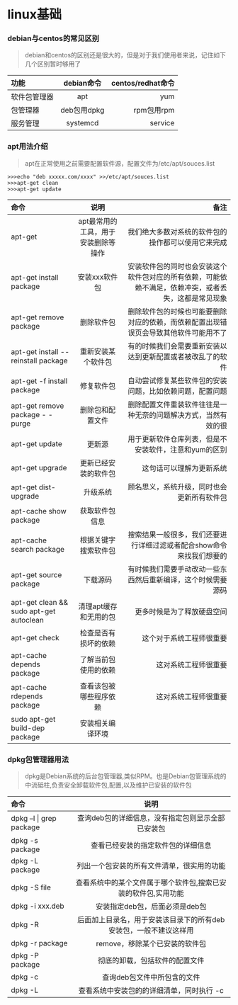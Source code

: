 # linux基础

### debian与centos的常见区别
>debian和centos的区别还是很大的，但是对于我们使用者来说，记住如下几个区别暂时够用了

|功能|debian命令|centos/redhat命令|
| :--- | :----: | ----: |
|软件包管理器|apt|yum
|包管理器|deb包用dpkg|rpm包用rpm
|服务管理|systemcd|service

### apt用法介绍
>apt在正常使用之前需要配置软件源，配置文件为/etc/apt/souces.list

```shell
>>>echo "deb xxxxx.com/xxxx" >>/etc/apt/souces.list
>>>apt-get clean
>>>apt-get update
```

|命令|说明|备注|
| :--- | :----: | ----: |
|apt-get|apt最常用的工具，用于安装删除等操作|我们绝大多数对系统的软件包的操作都可以使用它来完成
|apt-get install package|安装xxx软件包|安装软件包的同时也会安装这个软件包对应的所有依赖，可能依赖不满足，依赖冲突，或者丢失，这都是常见现象
|apt-get remove package|删除软件包|删除软件包的时候也可能要删除对应的依赖，而依赖配置出现错误页会导致其他软件可能用不了
|apt-get install --reinstall package|重新安装某个软件包|有的时候我们会需要重新安装以达到更新配置或者被改乱了的软件
|apt-get -f install package|修复软件包|自动尝试修复某些软件包的安装问题，比如依赖问题，配置问题
|apt-get remove package - - purge|删除包和配置文件|删除配置文件重装软件往往是一种无奈的问题解决方式，当然有效的很
|apt-get update| 更新源|用于更新软件仓库列表，但是不安装软件，注意和yum的区别
|apt-get upgrade|更新已经安装的软件包|这句话可以理解为更新系统
|apt-get dist-upgrade| 升级系统|顾名思义，系统升级，同时也会更新所有软件包
|apt-cache show package|获取软件包信息|
|apt-cache search package|根据关键字搜索软件包|搜索结果一般很多，我们还要进行详细过滤或者配合show命令来找我们想要的
|apt-get source package|下载源码|有时候我们需要手动改动一些东西然后重新编译，这个时候需要源码
|apt-get clean && sudo apt-get autoclean|清理apt缓存和无用的包|更多时候是为了释放硬盘空间
|apt-get check|检查是否有损坏的依赖|这个对于系统工程师很重要
|apt-cache depends package|了解当前包使用的依赖|这对系统工程师很重要
|apt-cache rdepends package|查看该包被哪些程序依赖|这对系统工程师很重要
|sudo apt-get build-dep package|安装相关编译环境


### dpkg包管理器用法
>dpkg是Debian系统的后台包管理器,类似RPM。也是Debian包管理系统的中流砥柱,负责安全卸载软件包,配置,以及维护已安装的软件包

|命令|说明|
| :--- | :----: |
|dpkg –l \| grep package| 查询deb包的详细信息，没有指定包则显示全部已安装包
|dpkg -s package| 查看已经安装的指定软件包的详细信息
|dpkg -L package| 列出一个包安装的所有文件清单，很实用的功能
|dpkg -S file |查看系统中的某个文件属于哪个软件包,搜索已安装的软件包,实用功能
|dpkg -i xxx.deb| 安装指定deb包，后面必须是deb包
|dpkg -R |后面加上目录名，用于安装该目录下的所有deb安装包，一般不建议这样用
|dpkg -r package |remove，移除某个已安装的软件包
|dpkg -P package| 彻底的卸载，包括软件的配置文件
|dpkg -c |查询deb包文件中所包含的文件
|dpkg -L |查看系统中安装包的的详细清单，同时执行 -c

